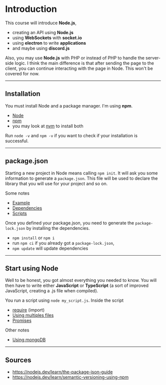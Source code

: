 # Introduction

This course will introduce **Node.js**,

* creating an API using **Node.js**
* using **WebSockets** with **socket.io**
* using **electron** to write **applications**
* and maybe using **discord.js**

Also, you may use **Node.js** with PHP or instead
of PHP to handle the server-side logic. I think the
main difference is that after sending the page to the
client, you can continue interacting with the page
in Node. This won't be covered for now.

<hr class="sr">

## Installation

You must install Node and a package manager. I'm using
**npm**.

* [Node](https://nodejs.org/en/download/)
* [npm](https://docs.npmjs.com/downloading-and-installing-node-js-and-npm)
* you may look at [nvm](https://github.com/nvm-sh/nvm) to install both

Run ``node -v`` and `npm -v` if you want to check if
your installation is successful.

<hr class="sl">

## package.json

Starting a new project in Node means calling
``npm init``. It will ask you some information to
generate a ``package.json``. This file will be used
to declare the library that you will use for your
project and so on.

Some notes

* [Example](node/example.md)
* [Dependencies](node/deps.md)
* [Scripts](node/scripts.md)

Once you defined your package.json, you need to generate
the ``package-lock.json`` by installing the dependencies.

* ``npm install`` or ``npm i``
* run ``npm ci`` if you already got a ``package-lock.json``,
* ``npm update`` will update dependencies

<hr class="sr">

## Start using Node

Well to be honest, you got almost everything you needed
to know. You will then have to write either **JavaScript**
or **TypeScript** (a sort of improved JavaScript, creating
a .js file when compiled).

You run a script using ``node my_script.js``. Inside
the script

* [require](node/require.md) (import)
* [Using multiples files](node/exports.md)
* [Promises](node/promises.md)

Other notes

* [Using mongoDB](node/db/mongo.md)

<hr class="sl">

## Sources

* <https://nodejs.dev/learn/the-package-json-guide>
* <https://nodejs.dev/learn/semantic-versioning-using-npm>